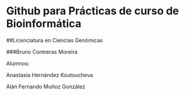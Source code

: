 # Github para Prácticas de curso de Bioinformática
##Licenciatura en Ciencias Genómicas

###Bruno Contreras Moreira

Alumnos:


Anastasia Hernández Koutoucheva


Alán Fernando Muñoz González
